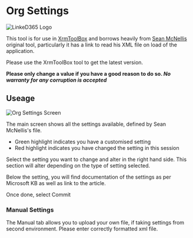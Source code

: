 

# Org Settings
![LinkeD365 Logo](https://linked365.blog/wp-content/uploads/2020/03/smallIcon-e1594136641897.png)

This tool is for use in [XrmToolBox](https://www.xrmtoolbox.com/) and borrows heavily from [Sean McNellis](https://github.com/seanmcne/OrgDbOrgSettings/) original tool, particularly it has a link to read his XML file on load of the application.

Please use the XrmToolBox tool to get the latest version.

**Please only change a value if you have a good reason to do so. _No warranty for any corruption is accepted_**

## Useage

![Org Settings Screen](https://linked365.blog/wp-content/uploads/2020/07/Annotation-2020-07-07-164759.png)

The main screen shows all the settings available, defined by Sean McNellis's file.

* Green highlight indicates you have a customised setting
* Red highlight indicates you have changed the setting in this session

Select the setting you want to change and alter in the right hand side. This section will alter depending on the type of setting selected.

Below the setting, you will find documentation of the settings as per Microsoft KB as well as link to the article.

Once done, select Commit

### Manual Settings

The Manual tab allows you to upload your own file, if taking settings from second environment. Please enter correctly formatted xml file.
